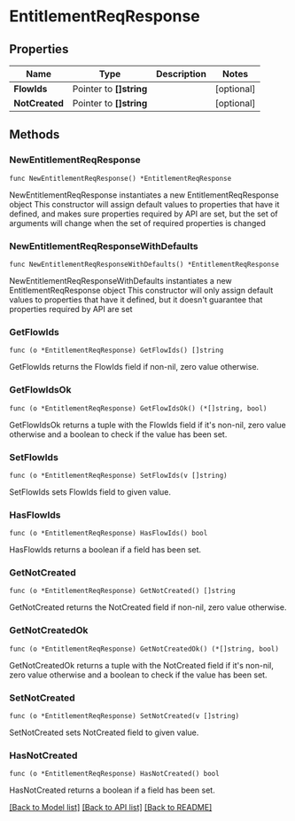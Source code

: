 # EntitlementReqResponse

## Properties

Name | Type | Description | Notes
------------ | ------------- | ------------- | -------------
**FlowIds** | Pointer to **[]string** |  | [optional] 
**NotCreated** | Pointer to **[]string** |  | [optional] 

## Methods

### NewEntitlementReqResponse

`func NewEntitlementReqResponse() *EntitlementReqResponse`

NewEntitlementReqResponse instantiates a new EntitlementReqResponse object
This constructor will assign default values to properties that have it defined,
and makes sure properties required by API are set, but the set of arguments
will change when the set of required properties is changed

### NewEntitlementReqResponseWithDefaults

`func NewEntitlementReqResponseWithDefaults() *EntitlementReqResponse`

NewEntitlementReqResponseWithDefaults instantiates a new EntitlementReqResponse object
This constructor will only assign default values to properties that have it defined,
but it doesn't guarantee that properties required by API are set

### GetFlowIds

`func (o *EntitlementReqResponse) GetFlowIds() []string`

GetFlowIds returns the FlowIds field if non-nil, zero value otherwise.

### GetFlowIdsOk

`func (o *EntitlementReqResponse) GetFlowIdsOk() (*[]string, bool)`

GetFlowIdsOk returns a tuple with the FlowIds field if it's non-nil, zero value otherwise
and a boolean to check if the value has been set.

### SetFlowIds

`func (o *EntitlementReqResponse) SetFlowIds(v []string)`

SetFlowIds sets FlowIds field to given value.

### HasFlowIds

`func (o *EntitlementReqResponse) HasFlowIds() bool`

HasFlowIds returns a boolean if a field has been set.

### GetNotCreated

`func (o *EntitlementReqResponse) GetNotCreated() []string`

GetNotCreated returns the NotCreated field if non-nil, zero value otherwise.

### GetNotCreatedOk

`func (o *EntitlementReqResponse) GetNotCreatedOk() (*[]string, bool)`

GetNotCreatedOk returns a tuple with the NotCreated field if it's non-nil, zero value otherwise
and a boolean to check if the value has been set.

### SetNotCreated

`func (o *EntitlementReqResponse) SetNotCreated(v []string)`

SetNotCreated sets NotCreated field to given value.

### HasNotCreated

`func (o *EntitlementReqResponse) HasNotCreated() bool`

HasNotCreated returns a boolean if a field has been set.


[[Back to Model list]](../README.md#documentation-for-models) [[Back to API list]](../README.md#documentation-for-api-endpoints) [[Back to README]](../README.md)


